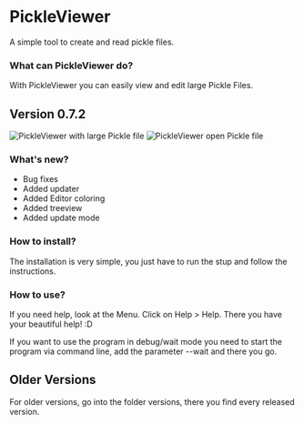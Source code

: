 # PickleViewer
A simple tool to create and read pickle files.

### What can PickleViewer do?
With PickleViewer you can easily view and edit large Pickle Files.

## Version 0.7.2
![PickleViewer with large Pickle file](https://raw.githubusercontent.com/Matix-Media/PickleViewer/master/docs/imgs/Anmerkung%202019-09-29%20170201.png)
![PickleViewer open Pickle file](https://raw.githubusercontent.com/Matix-Media/PickleViewer/master/docs/imgs/Anmerkung%202019-09-29%20170756.png)

### What's new?
- Bug fixes
- Added updater
- Added Editor coloring
- Added treeview
- Added update mode

### How to install?
The installation is very simple, you just have to run the stup and follow the instructions.

### How to use?
If you need help, look at the Menu. Click on Help > Help. There you have your beautiful help! :D

If you want to use the program in debug/wait mode you need to start the program via command line, add the parameter --wait and there you go.


## Older Versions
For older versions, go into the folder versions, there you find every released version.

